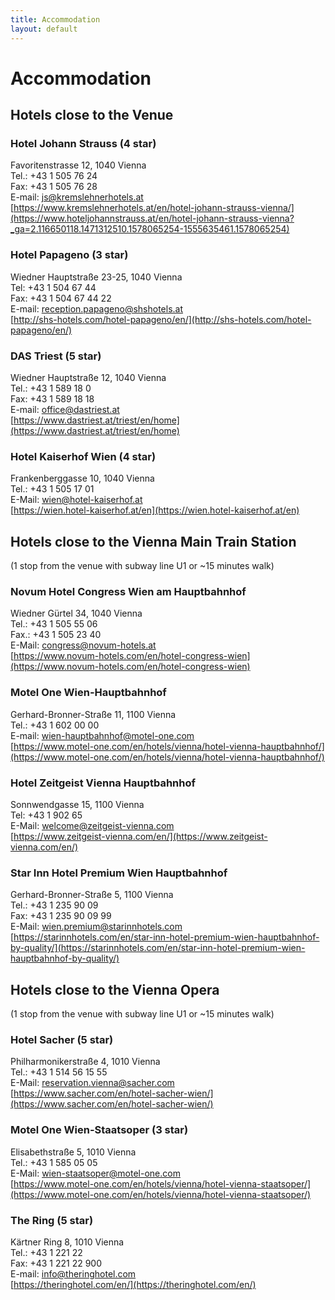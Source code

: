 ```yaml
---
title: Accommodation
layout: default
---
```


# Accommodation

## Hotels close to the Venue

### Hotel Johann Strauss (4 star)
Favoritenstrasse 12, 1040 Vienna  
Tel.: +43 1 505 76 24  
Fax: +43 1 505 76 28  
E-mail: js@kremslehnerhotels.at  
[https://www.kremslehnerhotels.at/en/hotel-johann-strauss-vienna/](https://www.hoteljohannstrauss.at/en/hotel-johann-strauss-vienna?_ga=2.116650118.1471312510.1578065254-1555635461.1578065254)  

### Hotel Papageno (3 star)
Wiedner Hauptstraße 23-25, 1040 Vienna  
Tel: +43 1 504 67 44  
Fax: +43 1 504 67 44 22  
E-mail: reception.papageno@shshotels.at  
[http://shs-hotels.com/hotel-papageno/en/](http://shs-hotels.com/hotel-papageno/en/)  

### DAS Triest (5 star)
Wiedner Hauptstraße 12, 1040 Vienna  
Tel.: +43 1 589 18 0  
Fax: +43 1 589 18 18  
E-mail: office@dastriest.at  
[https://www.dastriest.at/triest/en/home](https://www.dastriest.at/triest/en/home)  

### Hotel Kaiserhof Wien (4 star)
Frankenberggasse 10, 1040 Vienna  
Tel.: +43 1 505 17 01  
E-Mail: wien@hotel-kaiserhof.at  
[https://wien.hotel-kaiserhof.at/en](https://wien.hotel-kaiserhof.at/en)  

## Hotels close to the Vienna Main Train Station

(1 stop from the venue with subway line U1 or ~15 minutes walk)

### Novum Hotel Congress Wien am Hauptbahnhof
Wiedner Gürtel 34, 1040 Vienna  
Tel.: +43 1 505 55 06  
Fax.: +43 1 505 23 40  
E-Mail: congress@novum-hotels.at  
[https://www.novum-hotels.com/en/hotel-congress-wien](https://www.novum-hotels.com/en/hotel-congress-wien)  

### Motel One Wien-Hauptbahnhof
Gerhard-Bronner-Straße 11, 1100 Vienna  
Tel.: +43 1 602 00 00  
E-mail: wien-hauptbahnhof@motel-one.com  
[https://www.motel-one.com/en/hotels/vienna/hotel-vienna-hauptbahnhof/](https://www.motel-one.com/en/hotels/vienna/hotel-vienna-hauptbahnhof/)  

### Hotel Zeitgeist Vienna Hauptbahnhof
Sonnwendgasse 15, 1100 Vienna  
Tel: +43 1 902 65  
E-Mail: welcome@zeitgeist-vienna.com  
[https://www.zeitgeist-vienna.com/en/](https://www.zeitgeist-vienna.com/en/)  

### Star Inn Hotel Premium Wien Hauptbahnhof
Gerhard-Bronner-Straße 5, 1100 Vienna  
Tel.: +43 1 235 90 09  
Fax: +43 1 235 90 09 99  
E-Mail: wien.premium@starinnhotels.com  
[https://starinnhotels.com/en/star-inn-hotel-premium-wien-hauptbahnhof-by-quality/](https://starinnhotels.com/en/star-inn-hotel-premium-wien-hauptbahnhof-by-quality/)  

## Hotels close to the Vienna Opera

(1 stop from the venue with subway line U1 or ~15 minutes walk)

### Hotel Sacher (5 star)
Philharmonikerstraße 4, 1010 Vienna  
Tel.: +43 1 514 56 15 55  
E-Mail: reservation.vienna@sacher.com  
[https://www.sacher.com/en/hotel-sacher-wien/](https://www.sacher.com/en/hotel-sacher-wien/)  

### Motel One Wien-Staatsoper (3 star)
Elisabethstraße 5, 1010 Vienna  
Tel.: +43 1 585 05 05  
E-Mail: wien-staatsoper@motel-one.com  
[https://www.motel-one.com/en/hotels/vienna/hotel-vienna-staatsoper/](https://www.motel-one.com/en/hotels/vienna/hotel-vienna-staatsoper/)  

### The Ring (5 star)
Kärtner Ring 8, 1010 Vienna  
Tel.: +43 1 221 22  
Fax: +43 1 221 22 900  
E-mail: info@theringhotel.com  
[https://theringhotel.com/en/](https://theringhotel.com/en/)  
